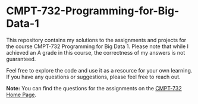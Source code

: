 # CMPT-732-Programming-for-Big-Data-1

This repository contains my solutions to the assignments and projects for the course CMPT-732 Programming for Big Data 1. Please note that while I achieved an A grade in this course, the correctness of my answers is not guaranteed.

Feel free to explore the code and use it as a resource for your own learning. If you have any questions or suggestions, please feel free to reach out.

**Note:** You can find the questions for the assignments on the [CMPT-732 Home Page](https://coursys.sfu.ca/2023fa-cmpt-732-g1/pages/).
